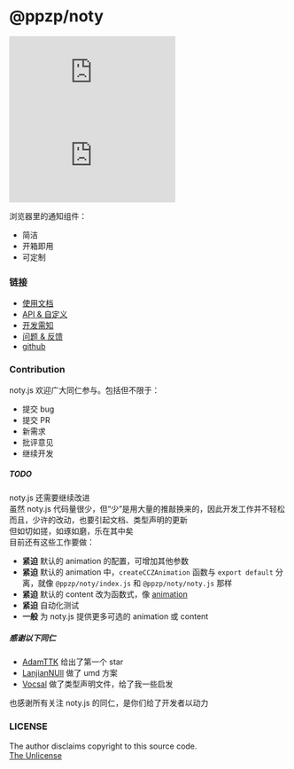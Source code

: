 # @ppzp/noty
[![license](https://img.shields.io/github/license/ppz-pro/noty.js)](https://github.com/ppz-pro/noty.js/blob/main/LICENSE)
[![release](https://img.shields.io/github/release/ppz-pro/noty.js)](https://github.com/ppz-pro/noty.js/releases)

浏览器里的通知组件：
+ 简洁
+ 开箱即用
+ 可定制

### 链接
+ [使用文档](https://ppz-pro.github.io/noty.js/docs/)
+ [API & 自定义](https://github.com/ppz-pro/noty.js/blob/main/docs/custom.md)
+ [开发需知](https://github.com/ppz-pro/noty.js/blob/main/docs/dev.md)
+ [问题 & 反馈](https://github.com/ppz-pro/noty.js/issues)
+ [github](https://github.com/ppz-pro/noty.js)

### Contribution
noty.js 欢迎广大同仁参与。包括但不限于：
+ 提交 bug
+ 提交 PR
+ 新需求
+ 批评意见
+ 继续开发

##### TODO
noty.js 还需要继续改进  
虽然 noty.js 代码量很少，但“少”是用大量的推敲换来的，因此开发工作并不轻松  
而且，少许的改动，也要引起文档、类型声明的更新  
但如切如搓，如琢如磨，乐在其中矣  
目前还有这些工作要做：
+ **紧迫** 默认的 animation 的配置，可增加其他参数
+ **紧迫** 默认的 animation 中，```createCCZAnimation``` 函数与 ```export default``` 分离，就像 ```@ppzp/noty/index.js``` 和 ```@ppzp/noty/noty.js``` 那样
+ **紧迫** 默认的 content 改为函数式，像 [animation](https://github.com/ppz-pro/noty.js/blob/dev/animation/index.js)
+ **紧迫** 自动化测试
+ **一般** 为 noty.js 提供更多可选的 animation 或 content

##### 感谢以下同仁
+ [AdamTTK](https://github.com/adamTTK) 给出了第一个 star
+ [LanjianNUll](https://github.com/LanjianNUll) 做了 umd 方案
+ [Vocsal](https://github.com/Vocsal) 做了类型声明文件，给了我一些启发

也感谢所有关注 noty.js 的同仁，是你们给了开发者以动力

### LICENSE
The author disclaims copyright to this source code.  
[The Unlicense](https://unlicense.org/)